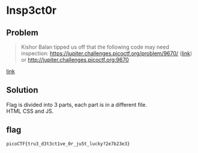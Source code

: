 # Insp3ct0r
## Problem
> Kishor Balan tipped us off that the following code may need inspection: https://jupiter.challenges.picoctf.org/problem/9670/ ([link](https://jupiter.challenges.picoctf.org/problem/9670/)) or http://jupiter.challenges.picoctf.org:9670


[link](https://play.picoctf.org/practice/challenge/18)
## Solution
Flag is divided into 3 parts, each part is in a different file.  
HTML CSS and JS.
## flag
`picoCTF{tru3_d3t3ct1ve_0r_ju5t_lucky?2e7b23e3}`